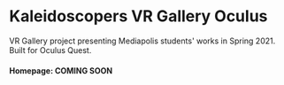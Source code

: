 # Kaleidoscopers VR Gallery Oculus

VR Gallery project presenting Mediapolis students' works in Spring 2021. Built for Oculus Quest.

#### Homepage: COMING SOON
